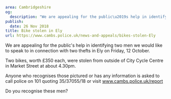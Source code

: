 ```yaml
area: Cambridgeshire
og:
  description: "We are appealing for the public\u2019s help in identifying two men we would like to speak to in connection with two thefts in Ely on Friday, 12 October."
publish:
  date: 26 Nov 2018
title: Bike stolen in Ely
url: https://www.cambs.police.uk/news-and-appeals/bikes-stolen-Ely
```

We are appealing for the public's help in identifying two men we would like to speak to in connection with two thefts in Ely on Friday, 12 October.

Two bikes, worth £350 each, were stolen from outside of City Cycle Centre in Market Street at about 4.30pm.

Anyone who recognises those pictured or has any information is asked to call police on 101 quoting 35/37055/18 or visit www.cambs.police.uk/report

Do you recognise these men?
